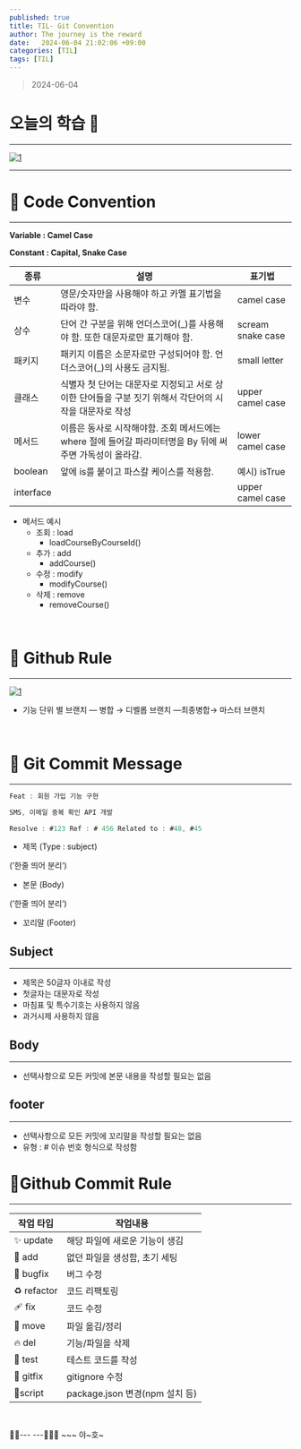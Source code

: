 ```yaml
---
published: true
title: TIL- Git Convention
author: The journey is the reward
date:   2024-06-04 21:02:06 +09:00
categories: [TIL]
tags: [TIL]
---
```



> 2024-06-04


# 오늘의 학습 🌠

---

<a  href="https://github.com/LeeNaYoung240/LeeNaYoung240.github.io/assets/107848521/508c1ca6-10b6-4663-b1f9-7abf88bdeb51"  class="popup img-link"><img  src="https://github.com/LeeNaYoung240/LeeNaYoung240.github.io/assets/107848521/508c1ca6-10b6-4663-b1f9-7abf88bdeb51"  alt="1"  loading="lazy"></a>

---

# **📌 Code Convention**
---

**Variable : Camel Case**

**Constant : Capital, Snake Case**

|종류| 설명 | 표기법 |
|--|--|--|
|변수  |영문/숫자만을 사용해야 하고 카멜 표기법을 따라야 함.|camel case  |
|상수  | 단어 간 구분을 위해 언더스코어(_)를 사용해야 함. 또한 대문자로만 표기해야 함. | scream snake case |
|패키지  | 패키지 이름은 소문자로만 구성되어야 함. 언더스코어(_)의 사용도 금지됨. | small letter |
|클래스  |식별자 첫 단어는 대문자로 지정되고 서로 상이한 단어들을 구분 짓기 위해서 각단어의 시작을 대문자로 작성  |upper camel case  |
|메서드  |이름은 동사로 시작해야함. 조회 메서드에는 where 절에 들어갈 파라미터명을 By 뒤에 써주면 가독성이 올라감.  | lower camel case |
|boolean  |앞에 is를 붙이고 파스칼 케이스를 적용함.  |예시) isTrue  |
|interface  |  |upper camel case  |


-   메서드 예시
    -   조회 : load
        -   loadCourseByCourseId()
    -   추가 : add
        -   addCourse()
    -   수정 : modify
        -   modifyCourse()
    -   삭제 : remove
        -   removeCourse()

<br>

# **📌 Github Rule**
---

<a  href="https://github.com/LeeNaYoung240/LeeNaYoung240.github.io/assets/107848521/73870dc9-4af4-4463-bfe5-367a7f37160b"  class="popup img-link"><img  src="https://github.com/LeeNaYoung240/LeeNaYoung240.github.io/assets/107848521/73870dc9-4af4-4463-bfe5-367a7f37160b"  alt="1"  loading="lazy"></a> 

-   기능 단위 별 브랜치 — 병합 → 디벨롭 브랜치 —최종병합→ 마스터 브랜치

<br>


# **📌 Git Commit Message**
---
```js
Feat : 회원 가입 기능 구현 

SMS, 이메일 중복 확인 API 개발 

Resolve : #123 Ref : # 456 Related to : #48, #45
```

-   제목 (Type : subject)

(’한줄 띄어 분리’)

-   본문 (Body)

(’한줄 띄어 분리’)

-   꼬리말 (Footer)

## Subject
---
-   제목은 50글자 이내로 작성
-   첫글자는 대문자로 작성
-   마침표 및 특수기호는 사용하지 않음
-   과거시제 사용하지 않음

## Body
---
-   선택사항으로 모든 커밋에 본문 내용을 작성할 필요는 없음

## footer
---
-   선택사항으로 모든 커밋에 꼬리말을 작성할 필요는 없음
-   유형 : # 이슈 번호 형식으로 작성함


# **📌Github Commit Rule**
---
 
|작업 타입  | 작업내용 |
|--|--|
|✨ update |해당 파일에 새로운 기능이 생김  |
|🎉 add  |없던 파일을 생성함, 초기 세팅  |
|🐛 bugfix  |버그 수정  |
|♻️ refactor  | 코드 리팩토링 |
|🩹 fix  | 코드 수정 |
|🚚 move | 파일 옮김/정리 |
|🔥 del  | 기능/파일을 삭제 |
|🍻 test  | 테스트 코드를 작성 |
|🙈 gitfix  | gitignore 수정 |
|🔨script  | package.json 변경(npm 설치 등) |

<br>

🐱‍🏍--- ---🤸🏻‍♀️ ~~~ 야~호~